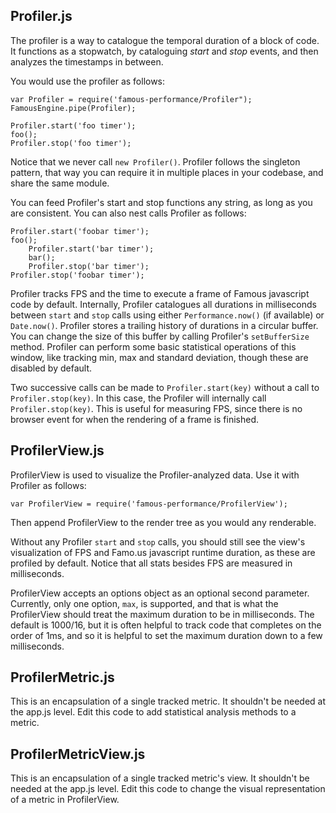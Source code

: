 Profiler.js
------------

The profiler is a way to catalogue the temporal duration of a block of code.
It functions as a stopwatch, by cataloguing _start_ and _stop_ events, and then analyzes the timestamps in between.

You would use the profiler as follows:

    var Profiler = require('famous-performance/Profiler");
    FamousEngine.pipe(Profiler);

    Profiler.start('foo timer');
    foo();
    Profiler.stop('foo timer');

Notice that we never call `new Profiler()`. Profiler follows the singleton pattern, that way you can require it in multiple places in your codebase, and share the same module.

You can feed Profiler's start and stop functions any string, as long as you are consistent. You can also nest calls Profiler as follows:

    Profiler.start('foobar timer');
    foo();
        Profiler.start('bar timer');
        bar();
        Profiler.stop('bar timer');
    Profiler.stop('foobar timer');

Profiler tracks FPS and the time to execute a frame of Famous javascript code by default. Internally, Profiler catalogues all durations in milliseconds between `start` and `stop` calls using either `Performance.now()` (if available) or `Date.now()`.
Profiler stores a trailing history of durations in a circular buffer. You can change the size of this buffer by calling Profiler's `setBufferSize` method. Profiler can perform some basic statistical operations of this window, like tracking min, max and standard deviation, though these are disabled by default.

Two successive calls can be made to `Profiler.start(key)` without a call to `Profiler.stop(key)`.
In this case, the Profiler will internally call `Profiler.stop(key)`. This is useful for measuring FPS, since there is no browser event for when the rendering of a frame is finished.


ProfilerView.js
------------

ProfilerView is used to visualize the Profiler-analyzed data. Use it with Profiler as follows:

    var ProfilerView = require('famous-performance/ProfilerView');

Then append ProfilerView to the render tree as you would any renderable.

Without any Profiler `start` and `stop` calls, you should still see the view's visualization of FPS and Famo.us javascript runtime duration, as these are profiled by default.
Notice that all stats besides FPS are measured in milliseconds.

ProfilerView accepts an options object as an optional second parameter.
Currently, only one option, `max`, is supported, and that is what the ProfilerView should treat the maximum duration to be in milliseconds.
The default is 1000/16, but it is often helpful to track code that completes on the order of 1ms, and so it is helpful to set the maximum duration down to a few milliseconds.

ProfilerMetric.js
------------

This is an encapsulation of a single tracked metric. It shouldn't be needed at the app.js level.
Edit this code to add statistical analysis methods to a metric.

ProfilerMetricView.js
------------

This is an encapsulation of a single tracked metric's view. It shouldn't be needed at the app.js level.
Edit this code to change the visual representation of a metric in ProfilerView.

